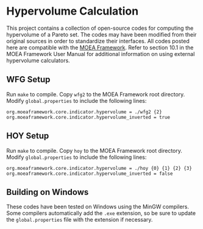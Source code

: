 Hypervolume Calculation
=======================

This project contains a collection of open-source codes for computing the hypervolume of a Pareto set.  The codes may have been modified from their original sources in order to standardize their interfaces.  All codes posted here are compatible with the [MOEA Framework](http://www.moeaframework.org).  Refer to section 10.1 in the MOEA Framework User Manual for additional information on using external hypervolume calculators.

WFG Setup
---------
Run `make` to compile.  Copy `wfg2` to the MOEA Framework root directory.  Modify `global.properties` to include the following lines:

```
org.moeaframework.core.indicator.hypervolume = ./wfg2 {2}
org.moeaframework.core.indicator.hypervolume_inverted = true
```

HOY Setup
---------
Run `make` to compile.  Copy `hoy` to the MOEA Framework root directory.  Modify `global.properties` to include the following lines:

```
org.moeaframework.core.indicator.hypervolume = ./hoy {0} {1} {2} {3} 
org.moeaframework.core.indicator.hypervolume_inverted = false
```

Building on Windows
-------------------
These codes have been tested on Windows using the MinGW compilers.  Some compilers automatically add the `.exe` extension, so be sure to update the `global.properties` file with the extension if necessary.
